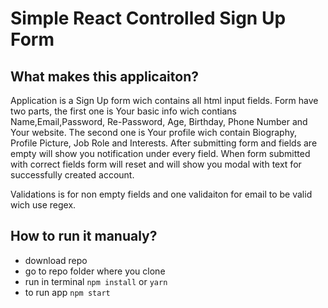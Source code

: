 # Simple React Controlled Sign Up Form

## What makes this applicaiton?

Application is a Sign Up form wich contains all html input fields.
Form have two parts, the first one is Your basic info
wich contians Name,Email,Password, Re-Password, Age, Birthday, Phone Number and Your website.
The second one is Your profile wich contain Biography, Profile Picture, Job Role and Interests.
After submitting form and fields are empty will show you notification under every field.
When form submitted with correct fields form will reset and will show you modal with text for successfully created account.

Validations is for non empty fields and one validaiton for email to be valid wich use regex.

## How to run it manualy?

-   download repo
-   go to repo folder where you clone
-   run in terminal `npm install` or `yarn`
-   to run app `npm start`
